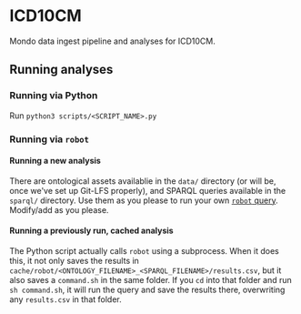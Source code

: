 # ICD10CM
Mondo data ingest pipeline and analyses for ICD10CM.

## Running analyses
### Running via Python
Run `python3 scripts/<SCRIPT_NAME>.py`

### Running via `robot`
#### Running a new analysis
There are ontological assets availablie in the `data/` directory (or will be, 
once we've set up Git-LFS properly), and SPARQL queries available in the 
`sparql/` directory. Use them as you please to run your own
[`robot` query](http://robot.obolibrary.org/query.html). Modify/add as you 
please. 

#### Running a previously run, cached analysis
The Python script actually calls `robot` using a subprocess. When it does this, 
it not only saves the results in `cache/robot/<ONTOLOGY_FILENAME>_<SPARQL_FILENAME>/results.csv`, 
but it also saves a `command.sh` in the same folder. If you `cd` into that 
folder and run `sh command.sh`, it will run the query and save the results there,
overwriting any `results.csv` in that folder.
